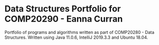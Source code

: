 # Data Structures Portfolio for COMP20290 - Eanna Curran

Portfolio of programs and algorithms written as part of COMP20280 - Data Structures.
Written using Java 11.0.6, IntelliJ 2019.3.3 and Ubuntu 18.04.



